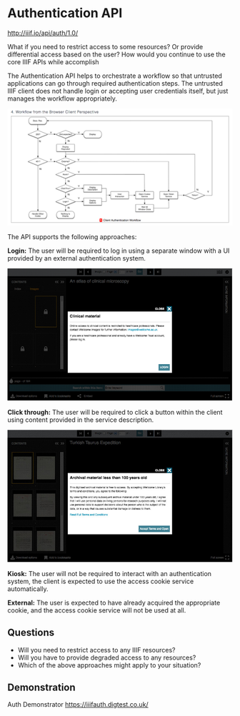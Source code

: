 # Authentication API

<!-- #todo:180 What else should we add to the auth section? -->

http://iiif.io/api/auth/1.0/

What if you need to restrict access to some resources? Or provide differential access based on the user? How would you continue to use the core IIIF APIs while accomplish

The Authentication API helps to orchestrate a workflow so that untrusted applications can go through required authentication steps. The untrusted IIIF client does not handle login or accepting user credentials itself, but just manages the workflow appropriately.

![](../assets/images/auth-workflow.jpg)

The API supports the following approaches:

**Login:**
The user will be required to log in using a separate window with a UI provided by an external authentication system.

![](../assets/images/auth-login.png)

**Click through:**
The user will be required to click a button within the client using content provided in the service description.

![](../assets/images/auth-clickthrough.jpg)

**Kiosk:**
The user will not be required to interact with an authentication system, the client is expected to use the access cookie service automatically.

**External:**
The user is expected to have already acquired the appropriate cookie, and the access cookie service will not be used at all.

## Questions

- Will you need to restrict access to any IIIF resources?
- Will you have to provide degraded access to any resources?
- Which of the above approaches might apply to your situation?

<!-- #todo:650 there's probably a better word than "approaches" for these different workflow patterns -->

## Demonstration

Auth Demonstrator https://iiifauth.digtest.co.uk/
